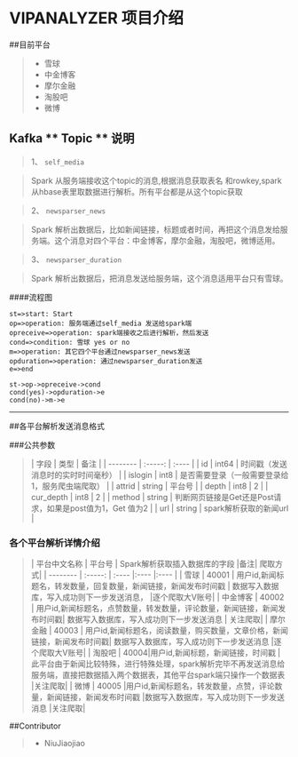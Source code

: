 ﻿# VIPANALYZER 项目介绍


##目前平台
> * 雪球    
> * 中金博客  
> * 摩尔金融
> * 淘股吧
> * 微博 

## Kafka ** Topic ** 说明
> 1、  `self_media`  

> Spark 从服务端接收这个topic的消息,根据消息获取表名 和rowkey,spark 从hbase表里取数据进行解析。所有平台都是从这个topic获取

> 2、 `newsparser_news`   

> Spark 解析出数据后，比如新闻链接，标题或者时间，再把这个消息发给服务端。这个消息对四个平台：中金博客，摩尔金融，淘股吧，微博适用。

> 3、 `newsparser_duration`

> Spark 解析出数据后，把消息发送给服务端，这个消息适用平台只有雪球。

####流程图
```flow
st=>start: Start
op=>operation: 服务端通过self_media 发送给spark端
opreceive=>operation: spark端接收之后进行解析，然后发送
cond=>condition: 雪球 yes or no 
m=>operation: 其它四个平台通过newsparser_news发送
opduration=>operation: 通过newsparser_duration发送
e=>end

st->op->opreceive->cond
cond(yes)->opduration->e
cond(no)->m->e
```
---------------------------------
##各平台解析发送消息格式

###公共参数
> | 字段      |  类型   |  备注  |
| --------  | :-----: | :---- |
| id   | int64  |  时间戳（发送消息时的实时时间毫秒） |
| islogin    | int8   | 是否需要登录（一般需要登录给1，服务爬虫端爬取）    |
| attrid   | string  |  平台号 |
| depth   | int8  | 2 |
| cur_depth    | int8   |  2 |
| method   | string  |  判断网页链接是Get还是Post请求，如果是post值为1，Get 值为2 |
| url    | string   |  spark解析获取的新闻url  |

### 各个平台解析详情介绍
> | 平台中文名称      |  平台号   |  Spark解析获取插入数据库的字段  |备注| 爬取方式|
| --------  | :-----: | :---- |:---- |:---- |
| 雪球   | 40001  | 用户id,新闻标题名，转发数量，回复数量，新闻链接，新闻发布时间戳 | 数据写入数据库，写入成功则下一步发送消息， |逐个爬取大V账号|
| 中金博客   | 40002  | 用户id,新闻标题名，点赞数量，转发数量，评论数量，新闻链接，新闻发布时间戳| 数据写入数据库，写入成功则下一步发送消息 | 关注爬取|
| 摩尔金融   | 40003  | 用户id,新闻标题名，阅读数量，购买数量，文章价格，新闻链接，新闻发布时间戳| 数据写入数据库，写入成功则下一步发送消息  |逐个爬取大V账号|
| 淘股吧   | 40004|用户id,新闻标题，新闻链接，时间戳 | 此平台由于新闻比较特殊，进行特殊处理，spark解析完毕不再发送消息给服务端，直接把数据插入两个数据表，其他平台spark端只操作一个数据表 |关注爬取|
| 微博   | 40005  |用户id,新闻标题名，转发数量，点赞，评论数量，新闻链接，新闻发布时间戳 |数据写入数据库，写入成功则下一步发送消息  |关注爬取|


##Contributor 
>* NiuJiaojiao